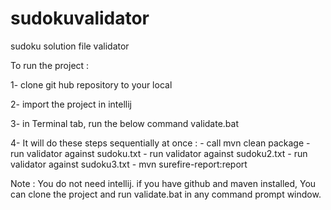 # sudokuvalidator
sudoku solution file validator

To run the project : 

1- clone git hub repository to your local 

2- import the project in intellij

3- in Terminal tab, run the below command
validate.bat

4- It will do these steps sequentially at once : 
    - call mvn clean package
    - run validator against sudoku.txt
    - run validator against sudoku2.txt
    - run validator against sudoku3.txt
    - mvn surefire-report:report

Note : You do not need intellij. if you have github and maven installed, 
You can clone the project and run validate.bat in any command prompt window.  